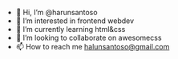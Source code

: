 - 👋 Hi, I’m @harunsantoso
- 👀 I’m interested in frontend webdev
- 🌱 I’m currently learning html&css
- 💞️ I’m looking to collaborate on awesomecss
- 📫 How to reach me halunsantoso@gmail.com

<!---
harunsantoso/harunsantoso is a ✨ special ✨ repository because its `README.md` (this file) appears on your GitHub profile.
You can click the Preview link to take a look at your changes.
--->

